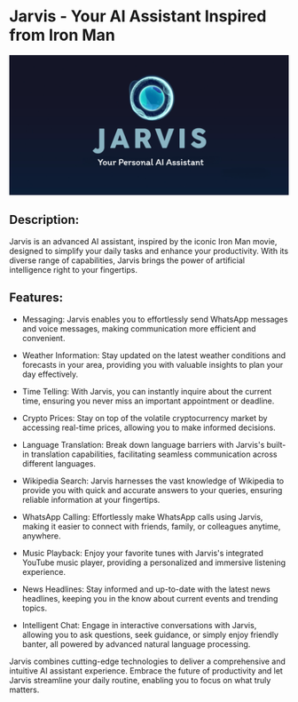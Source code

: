 # Jarvis - Your AI Assistant Inspired from Iron Man

![image](jarvis.png)

## Description:
Jarvis is an advanced AI assistant, inspired by the iconic Iron Man movie, designed to simplify your daily tasks and enhance your productivity. With its diverse range of capabilities, Jarvis brings the power of artificial intelligence right to your fingertips.

## Features:

- Messaging: Jarvis enables you to effortlessly send WhatsApp messages and voice messages, making communication more efficient and convenient.

- Weather Information: Stay updated on the latest weather conditions and forecasts in your area, providing you with valuable insights to plan your day effectively.

- Time Telling: With Jarvis, you can instantly inquire about the current time, ensuring you never miss an important appointment or deadline.

- Crypto Prices: Stay on top of the volatile cryptocurrency market by accessing real-time prices, allowing you to make informed decisions.

- Language Translation: Break down language barriers with Jarvis's built-in translation capabilities, facilitating seamless communication across different languages.

- Wikipedia Search: Jarvis harnesses the vast knowledge of Wikipedia to provide you with quick and accurate answers to your queries, ensuring reliable information at your fingertips.

- WhatsApp Calling: Effortlessly make WhatsApp calls using Jarvis, making it easier to connect with friends, family, or colleagues anytime, anywhere.

- Music Playback: Enjoy your favorite tunes with Jarvis's integrated YouTube music player, providing a personalized and immersive listening experience.

- News Headlines: Stay informed and up-to-date with the latest news headlines, keeping you in the know about current events and trending topics.

- Intelligent Chat: Engage in interactive conversations with Jarvis, allowing you to ask questions, seek guidance, or simply enjoy friendly banter, all powered by advanced natural language processing.



Jarvis combines cutting-edge technologies to deliver a comprehensive and intuitive AI assistant experience. Embrace the future of productivity and let Jarvis streamline your daily routine, enabling you to focus on what truly matters.
